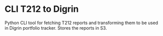 # CLI T212 to Digrin
Python CLI tool for fetching T212 reports and transforming them to be used in Digrin portfolio tracker. Stores the reports in S3.
